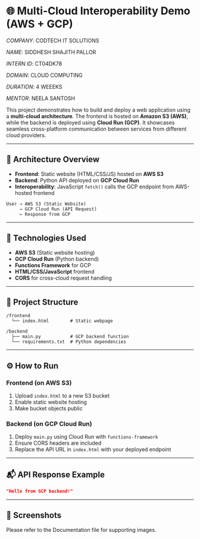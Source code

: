 # 🌐 Multi-Cloud Interoperability Demo (AWS + GCP)

*COMPANY*: CODTECH IT SOLUTIONS

*NAME*: SIDDHESH SHAJITH PALLOR

*INTERN ID*: CT04DK78

*DOMAIN*: CLOUD COMPUTING

*DURATION*: 4 WEEEKS

*MENTOR*: NEELA SANTOSH


This project demonstrates how to build and deploy a web application using a **multi-cloud architecture**. The frontend is hosted on **Amazon S3 (AWS)**, while the backend is deployed using **Cloud Run (GCP)**. It showcases seamless cross-platform communication between services from different cloud providers.

---

## 🚀 Architecture Overview

- **Frontend**: Static website (HTML/CSS/JS) hosted on **AWS S3**
- **Backend**: Python API deployed on **GCP Cloud Run**
- **Interoperability**: JavaScript `fetch()` calls the GCP endpoint from AWS-hosted frontend

```
User → AWS S3 (Static Website)
     → GCP Cloud Run (API Request)
     ← Response from GCP
```

---

## 🧱 Technologies Used

- **AWS S3** (Static website hosting)
- **GCP Cloud Run** (Python backend)
- **Functions Framework** for GCP
- **HTML/CSS/JavaScript** frontend
- **CORS** for cross-cloud request handling

---

## 📂 Project Structure

```
/frontend
  └── index.html        # Static webpage

/backend
  ├── main.py           # GCP backend function
  └── requirements.txt  # Python dependencies
```

---

## ⚙️ How to Run

### Frontend (on AWS S3)
1. Upload `index.html` to a new S3 bucket
2. Enable static website hosting
3. Make bucket objects public

### Backend (on GCP Cloud Run)
1. Deploy `main.py` using Cloud Run with `functions-framework`
2. Ensure CORS headers are included
3. Replace the API URL in `index.html` with your deployed endpoint

---

## 📬 API Response Example

```json
"Hello from GCP backend!"
```

---

## 📸 Screenshots
Please refer to the Documentation file for supporting images.

